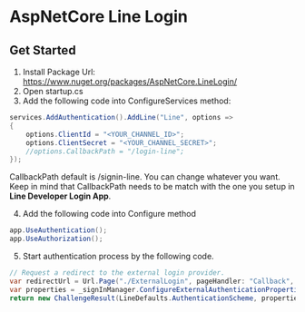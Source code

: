 # AspNetCore Line Login



## Get Started
1. Install Package Url: https://www.nuget.org/packages/AspNetCore.LineLogin/
2. Open startup.cs
3. Add the following code into ConfigureServices method:
```cs
services.AddAuthentication().AddLine("Line", options =>
{
    options.ClientId = "<YOUR_CHANNEL_ID>";
    options.ClientSecret = "<YOUR_CHANNEL_SECRET>";
    //options.CallbackPath = "/login-line";
});
```
CallbackPath default is /signin-line. You can change whatever you want. Keep in mind that CallbackPath needs to be match with the one you setup in __Line Developer Login App__.

4. Add the following code into Configure method
```cs
app.UseAuthentication();
app.UseAuthorization();
```

5. Start authentication process by the following code.
```cs
// Request a redirect to the external login provider.
var redirectUrl = Url.Page("./ExternalLogin", pageHandler: "Callback", values: new { returnUrl });
var properties = _signInManager.ConfigureExternalAuthenticationProperties(LineDefaults.AuthenticationScheme, redirectUrl);
return new ChallengeResult(LineDefaults.AuthenticationScheme, properties);
```